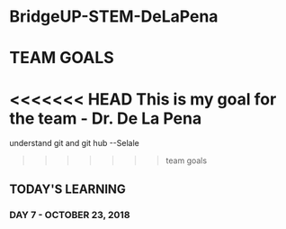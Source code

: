 # BridgeUP-STEM-DeLaPena

# TEAM GOALS

<<<<<<< HEAD
This is my goal for the team - Dr. De La Pena
=======
understand git and git hub --Selale
>>>>>>> team goals









## TODAY'S LEARNING

### DAY 7 - OCTOBER 23, 2018
